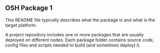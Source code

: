 ## OSH Package 1

This README file typically describes what the package is and what is the target platform.

A project repository includes one or more packages that are usually deployed on different nodes. Each package folder contains source code, config files and scripts needed to build (and sometimes deploy) it. 



